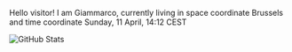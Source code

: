 Hello visitor! I am Giammarco, currently living in space coordinate Brussels and time coordinate Sunday, 11 April, 14:12 CEST

![GitHub Stats](https://github-readme-stats.vercel.app/api?username=grcasanova)
